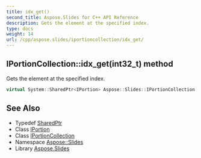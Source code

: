 ```yaml
---
title: idx_get()
second_title: Aspose.Slides for C++ API Reference
description: Gets the element at the specified index.
type: docs
weight: 14
url: /cpp/aspose.slides/iportioncollection/idx_get/
---
```

## IPortionCollection::idx_get(int32_t) method


Gets the element at the specified index.

```cpp
virtual System::SharedPtr<IPortion> Aspose::Slides::IPortionCollection::idx_get(int32_t index)=0
```

## See Also

* Typedef [SharedPtr](../../system/sharedptr/)
* Class [IPortion](../iportion/)
* Class [IPortionCollection](./)
* Namespace [Aspose::Slides](../)
* Library [Aspose.Slides](../../)
